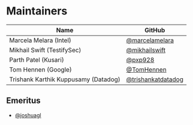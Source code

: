 # Maintainers

| Name                                 | GitHub          |
|--------------------------------------|-----------------|
| Marcela Melara (Intel)               | [@marcelamelara](https://github.com/marcelamelara) |
| Mikhail Swift (TestifySec)           | [@mikhailswift](https://github.com/mikhailswift) |
| Parth Patel (Kusari)                 | [@pxp928](https://github.com/pxp928) |
| Tom Hennen (Google)                  | [@TomHennen](https://github.com/TomHennen) |
| Trishank Karthik Kuppusamy (Datadog) | [@trishankatdatadog](https://github.com/trishankatdatadog) |

## Emeritus

-   [@joshuagl](https://github.com/joshuagl)
